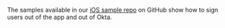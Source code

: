 The samples available in our [iOS sample repo](https://github.com/okta/samples-ios) on GitHub show how to sign users out of the app and out of Okta.
